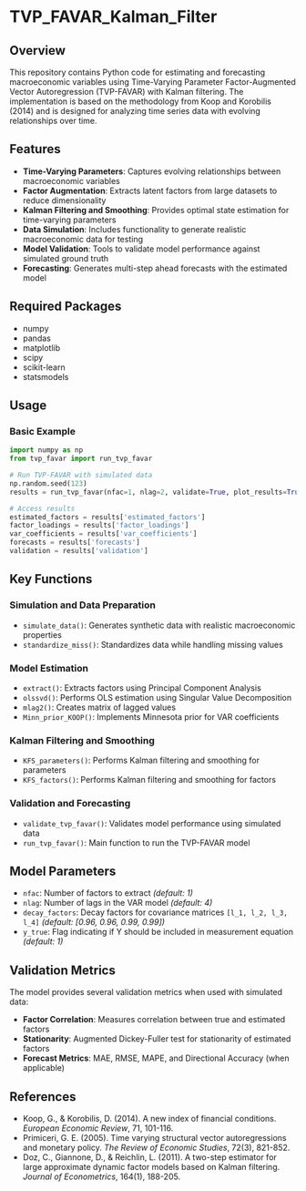 # TVP_FAVAR_Kalman_Filter

## Overview

This repository contains Python code for estimating and forecasting macroeconomic variables using Time-Varying Parameter Factor-Augmented Vector Autoregression (TVP-FAVAR) with Kalman filtering. The implementation is based on the methodology from Koop and Korobilis (2014) and is designed for analyzing time series data with evolving relationships over time.

## Features

- **Time-Varying Parameters**: Captures evolving relationships between macroeconomic variables
- **Factor Augmentation**: Extracts latent factors from large datasets to reduce dimensionality
- **Kalman Filtering and Smoothing**: Provides optimal state estimation for time-varying parameters
- **Data Simulation**: Includes functionality to generate realistic macroeconomic data for testing
- **Model Validation**: Tools to validate model performance against simulated ground truth
- **Forecasting**: Generates multi-step ahead forecasts with the estimated model

## Required Packages

- numpy
- pandas
- matplotlib
- scipy
- scikit-learn
- statsmodels

## Usage

### Basic Example

```python
import numpy as np
from tvp_favar import run_tvp_favar

# Run TVP-FAVAR with simulated data
np.random.seed(123)
results = run_tvp_favar(nfac=1, nlag=2, validate=True, plot_results=True)

# Access results
estimated_factors = results['estimated_factors']
factor_loadings = results['factor_loadings']
var_coefficients = results['var_coefficients']
forecasts = results['forecasts']
validation = results['validation']
```

## Key Functions

### Simulation and Data Preparation
- `simulate_data()`: Generates synthetic data with realistic macroeconomic properties  
- `standardize_miss()`: Standardizes data while handling missing values  

### Model Estimation
- `extract()`: Extracts factors using Principal Component Analysis  
- `olssvd()`: Performs OLS estimation using Singular Value Decomposition  
- `mlag2()`: Creates matrix of lagged values  
- `Minn_prior_KOOP()`: Implements Minnesota prior for VAR coefficients  

### Kalman Filtering and Smoothing
- `KFS_parameters()`: Performs Kalman filtering and smoothing for parameters  
- `KFS_factors()`: Performs Kalman filtering and smoothing for factors  

### Validation and Forecasting
- `validate_tvp_favar()`: Validates model performance using simulated data  
- `run_tvp_favar()`: Main function to run the TVP-FAVAR model  

## Model Parameters
- `nfac`: Number of factors to extract *(default: 1)*  
- `nlag`: Number of lags in the VAR model *(default: 4)*  
- `decay_factors`: Decay factors for covariance matrices `[l_1, l_2, l_3, l_4]` *(default: [0.96, 0.96, 0.99, 0.99])*  
- `y_true`: Flag indicating if Y should be included in measurement equation *(default: 1)*  

## Validation Metrics
The model provides several validation metrics when used with simulated data:
- **Factor Correlation**: Measures correlation between true and estimated factors  
- **Stationarity**: Augmented Dickey-Fuller test for stationarity of estimated factors  
- **Forecast Metrics**: MAE, RMSE, MAPE, and Directional Accuracy (when applicable)


## References
- Koop, G., & Korobilis, D. (2014). A new index of financial conditions. *European Economic Review*, 71, 101-116.  
- Primiceri, G. E. (2005). Time varying structural vector autoregressions and monetary policy. *The Review of Economic Studies*, 72(3), 821-852.  
- Doz, C., Giannone, D., & Reichlin, L. (2011). A two-step estimator for large approximate dynamic factor models based on Kalman filtering. *Journal of Econometrics*, 164(1), 188-205.  
